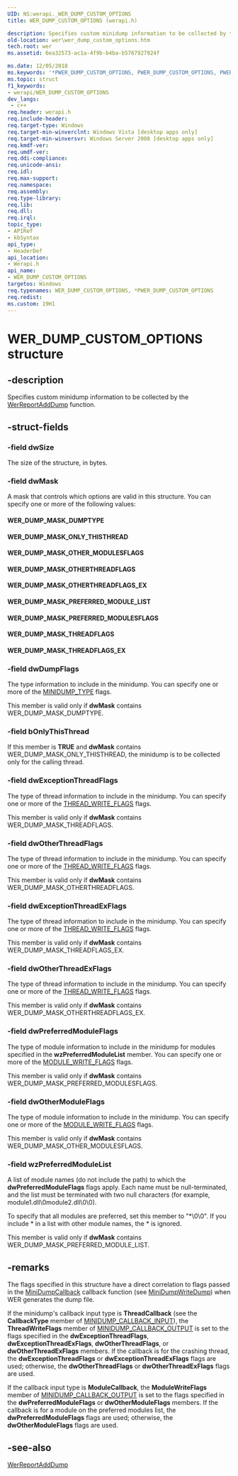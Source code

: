 ```yaml
---
UID: NS:werapi._WER_DUMP_CUSTOM_OPTIONS
title: WER_DUMP_CUSTOM_OPTIONS (werapi.h)

description: Specifies custom minidump information to be collected by the WerReportAddDump function.
old-location: wer\wer_dump_custom_options.htm
tech.root: wer
ms.assetid: 6ea32573-ac1a-4f9b-b4ba-b5767927924f

ms.date: 12/05/2018
ms.keywords: '*PWER_DUMP_CUSTOM_OPTIONS, PWER_DUMP_CUSTOM_OPTIONS, PWER_DUMP_CUSTOM_OPTIONS structure pointer [Windows Error Reporting], WER_DUMP_CUSTOM_OPTIONS, WER_DUMP_CUSTOM_OPTIONS structure [Windows Error Reporting], WER_DUMP_MASK_DUMPTYPE, WER_DUMP_MASK_ONLY_THISTHREAD, WER_DUMP_MASK_OTHERTHREADFLAGS, WER_DUMP_MASK_OTHERTHREADFLAGS_EX, WER_DUMP_MASK_OTHER_MODULESFLAGS, WER_DUMP_MASK_PREFERRED_MODULESFLAGS, WER_DUMP_MASK_PREFERRED_MODULE_LIST, WER_DUMP_MASK_THREADFLAGS, WER_DUMP_MASK_THREADFLAGS_EX, base.wer_dump_custom_options, wer.wer_dump_custom_options, werapi/PWER_DUMP_CUSTOM_OPTIONS, werapi/WER_DUMP_CUSTOM_OPTIONS'
ms.topic: struct
f1_keywords:
- werapi/WER_DUMP_CUSTOM_OPTIONS
dev_langs:
 - c++
req.header: werapi.h
req.include-header: 
req.target-type: Windows
req.target-min-winverclnt: Windows Vista [desktop apps only]
req.target-min-winversvr: Windows Server 2008 [desktop apps only]
req.kmdf-ver: 
req.umdf-ver: 
req.ddi-compliance: 
req.unicode-ansi: 
req.idl: 
req.max-support: 
req.namespace: 
req.assembly: 
req.type-library: 
req.lib: 
req.dll: 
req.irql: 
topic_type:
- APIRef
- kbSyntax
api_type:
- HeaderDef
api_location:
- Werapi.h
api_name:
- WER_DUMP_CUSTOM_OPTIONS
targetos: Windows
req.typenames: WER_DUMP_CUSTOM_OPTIONS, *PWER_DUMP_CUSTOM_OPTIONS
req.redist: 
ms.custom: 19H1
---
```


# WER_DUMP_CUSTOM_OPTIONS structure


## -description


Specifies custom minidump information to be collected by the <a href="https://docs.microsoft.com/windows/desktop/api/werapi/nf-werapi-werreportadddump">WerReportAddDump</a> function.


## -struct-fields




### -field dwSize

The size of the structure, in bytes.


### -field dwMask

A mask that controls which options are valid in this structure. You can specify one or more of the following values:

<a id="WER_DUMP_MASK_DUMPTYPE"></a>
<a id="wer_dump_mask_dumptype"></a>


#### WER_DUMP_MASK_DUMPTYPE

<a id="WER_DUMP_MASK_ONLY_THISTHREAD"></a>
<a id="wer_dump_mask_only_thisthread"></a>


#### WER_DUMP_MASK_ONLY_THISTHREAD

<a id="WER_DUMP_MASK_OTHER_MODULESFLAGS"></a>
<a id="wer_dump_mask_other_modulesflags"></a>


#### WER_DUMP_MASK_OTHER_MODULESFLAGS

<a id="WER_DUMP_MASK_OTHERTHREADFLAGS"></a>
<a id="wer_dump_mask_otherthreadflags"></a>


#### WER_DUMP_MASK_OTHERTHREADFLAGS

<a id="WER_DUMP_MASK_OTHERTHREADFLAGS_EX"></a>
<a id="wer_dump_mask_otherthreadflags_ex"></a>


#### WER_DUMP_MASK_OTHERTHREADFLAGS_EX

<a id="WER_DUMP_MASK_PREFERRED_MODULE_LIST"></a>
<a id="wer_dump_mask_preferred_module_list"></a>


#### WER_DUMP_MASK_PREFERRED_MODULE_LIST

<a id="WER_DUMP_MASK_PREFERRED_MODULESFLAGS"></a>
<a id="wer_dump_mask_preferred_modulesflags"></a>


#### WER_DUMP_MASK_PREFERRED_MODULESFLAGS

<a id="WER_DUMP_MASK_THREADFLAGS"></a>
<a id="wer_dump_mask_threadflags"></a>


#### WER_DUMP_MASK_THREADFLAGS

<a id="WER_DUMP_MASK_THREADFLAGS_EX"></a>
<a id="wer_dump_mask_threadflags_ex"></a>


#### WER_DUMP_MASK_THREADFLAGS_EX


### -field dwDumpFlags

The type information to include in the minidump. You can specify one or more of the <a href="https://docs.microsoft.com/windows/desktop/api/minidumpapiset/ne-minidumpapiset-minidump_type">MINIDUMP_TYPE</a> flags. 

This member is valid only if <b>dwMask</b> contains WER_DUMP_MASK_DUMPTYPE.


### -field bOnlyThisThread

If this member is <b>TRUE</b> and <b>dwMask</b> contains WER_DUMP_MASK_ONLY_THISTHREAD, the minidump is to be collected only for the calling thread.


### -field dwExceptionThreadFlags

The type of thread information to include in the minidump. You can specify one or more of the <a href="https://docs.microsoft.com/windows/desktop/api/minidumpapiset/ne-minidumpapiset-thread_write_flags">THREAD_WRITE_FLAGS</a> flags.

This member is valid only if <b>dwMask</b> contains WER_DUMP_MASK_THREADFLAGS.


### -field dwOtherThreadFlags

The type of thread information to include in the minidump. You can specify one or more of the <a href="https://docs.microsoft.com/windows/desktop/api/minidumpapiset/ne-minidumpapiset-thread_write_flags">THREAD_WRITE_FLAGS</a> flags.

This member is valid only if <b>dwMask</b> contains WER_DUMP_MASK_OTHERTHREADFLAGS.


### -field dwExceptionThreadExFlags

The type of thread information to include in the minidump. You can specify one or more of the <a href="https://docs.microsoft.com/windows/desktop/api/minidumpapiset/ne-minidumpapiset-thread_write_flags">THREAD_WRITE_FLAGS</a> flags.

This member is valid only if <b>dwMask</b> contains WER_DUMP_MASK_THREADFLAGS_EX.


### -field dwOtherThreadExFlags

The type of thread information to include in the minidump. You can specify one or more of the <a href="https://docs.microsoft.com/windows/desktop/api/minidumpapiset/ne-minidumpapiset-thread_write_flags">THREAD_WRITE_FLAGS</a> flags.

This member is valid only if <b>dwMask</b> contains WER_DUMP_MASK_OTHERTHREADFLAGS_EX.


### -field dwPreferredModuleFlags

The type of module information to include in the minidump for modules specified in the <b>wzPreferredModuleList</b> member. You can specify one or more of the <a href="https://docs.microsoft.com/windows/desktop/api/minidumpapiset/ne-minidumpapiset-module_write_flags">MODULE_WRITE_FLAGS</a> flags.

This member is valid only if <b>dwMask</b> contains WER_DUMP_MASK_PREFERRED_MODULESFLAGS.


### -field dwOtherModuleFlags

The type of module information to include in the minidump. You can specify one or more of the <a href="https://docs.microsoft.com/windows/desktop/api/minidumpapiset/ne-minidumpapiset-module_write_flags">MODULE_WRITE_FLAGS</a> flags.

This member is valid only if <b>dwMask</b> contains WER_DUMP_MASK_OTHER_MODULESFLAGS.


### -field wzPreferredModuleList

A list of module names (do not include the path) to which the <b>dwPreferredModuleFlags</b> flags apply. Each name must be null-terminated, and the list must be terminated with two null characters (for example, module1.dll\0module2.dll\0\0).

To specify that all modules are preferred, set this member to "*\0\0". If you include * in a list with other module names, the * is ignored. 

This member is valid only if <b>dwMask</b> contains WER_DUMP_MASK_PREFERRED_MODULE_LIST.


## -remarks



The flags specified in this structure have a direct correlation to flags passed in the   <a href="https://docs.microsoft.com/windows/desktop/api/minidumpapiset/nc-minidumpapiset-minidump_callback_routine">MiniDumpCallback</a> callback function (see <a href="https://docs.microsoft.com/windows/desktop/api/minidumpapiset/nf-minidumpapiset-minidumpwritedump">MiniDumpWriteDump</a>) when WER generates the dump file.

If the minidump's callback input type is <b>ThreadCallback</b> (see the <b>CallbackType</b> member of <a href="https://docs.microsoft.com/windows/win32/api/minidumpapiset/ns-minidumpapiset-minidump_callback_output">MINIDUMP_CALLBACK_INPUT</a>), the <b>ThreadWriteFlags</b> member of <a href="https://docs.microsoft.com/windows/desktop/api/minidumpapiset/ns-minidumpapiset-minidump_callback_output">MINIDUMP_CALLBACK_OUTPUT</a> is set to the flags specified in the <b>dwExceptionThreadFlags</b>, <b>dwExceptionThreadExFlags</b>, <b>dwOtherThreadFlags</b>, or <b>dwOtherThreadExFlags</b> members. If the callback is for the crashing thread, the <b>dwExceptionThreadFlags</b> or <b>dwExceptionThreadExFlags</b> flags are used; otherwise, the  <b>dwOtherThreadFlags</b> or <b>dwOtherThreadExFlags</b> flags are used.

If the callback input type is <b>ModuleCallback</b>, the  <b>ModuleWriteFlags</b> member of <a href="https://docs.microsoft.com/windows/win32/api/minidumpapiset/ns-minidumpapiset-minidump_callback_output">MINIDUMP_CALLBACK_OUTPUT</a> is set to the flags specified in the <b>dwPreferredModuleFlags</b> or <b>dwOtherModuleFlags</b> members. If the callback is for a module on the preferred modules list, the <b>dwPreferredModuleFlags</b> flags are used; otherwise, the <b>dwOtherModuleFlags</b> flags are used.




## -see-also




<a href="https://docs.microsoft.com/windows/desktop/api/werapi/nf-werapi-werreportadddump">WerReportAddDump</a>
 

 

